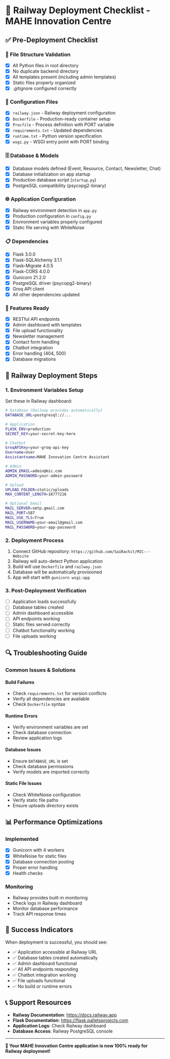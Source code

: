 # 🚀 Railway Deployment Checklist - MAHE Innovation Centre

## ✅ Pre-Deployment Checklist

### 📁 **File Structure Validation**
- [x] All Python files in root directory
- [x] No duplicate backend directory
- [x] All templates present (including admin templates)
- [x] Static files properly organized
- [x] .gitignore configured correctly

### 🔧 **Configuration Files**
- [x] `railway.json` - Railway deployment configuration
- [x] `Dockerfile` - Production-ready container setup
- [x] `Procfile` - Process definition with PORT variable
- [x] `requirements.txt` - Updated dependencies
- [x] `runtime.txt` - Python version specification
- [x] `wsgi.py` - WSGI entry point with PORT binding

### 🗄️ **Database & Models**
- [x] Database models defined (Event, Resource, Contact, Newsletter, Chat)
- [x] Database initialization on app startup
- [x] Production database script (`startup.py`)
- [x] PostgreSQL compatibility (psycopg2-binary)

### 🌐 **Application Configuration**
- [x] Railway environment detection in `app.py`
- [x] Production configuration in `config.py`
- [x] Environment variables properly configured
- [x] Static file serving with WhiteNoise

### 📋 **Dependencies**
- [x] Flask 3.0.0
- [x] Flask-SQLAlchemy 3.1.1
- [x] Flask-Migrate 4.0.5
- [x] Flask-CORS 4.0.0
- [x] Gunicorn 21.2.0
- [x] PostgreSQL driver (psycopg2-binary)
- [x] Groq API client
- [x] All other dependencies updated

### 🎯 **Features Ready**
- [x] RESTful API endpoints
- [x] Admin dashboard with templates
- [x] File upload functionality
- [x] Newsletter management
- [x] Contact form handling
- [x] Chatbot integration
- [x] Error handling (404, 500)
- [x] Database migrations

## 🚀 **Railway Deployment Steps**

### 1. **Environment Variables Setup**
Set these in Railway dashboard:
```bash
# Database (Railway provides automatically)
DATABASE_URL=postgresql://...

# Application
FLASK_ENV=production
SECRET_KEY=your-secret-key-here

# Chatbot
GroqAPIKey=your-groq-api-key
Username=User
Assistantname=MAHE Innovation Centre Assistant

# Admin
ADMIN_EMAIL=admin@mic.com
ADMIN_PASSWORD=your-admin-password

# Upload
UPLOAD_FOLDER=static/uploads
MAX_CONTENT_LENGTH=16777216

# Optional Email
MAIL_SERVER=smtp.gmail.com
MAIL_PORT=587
MAIL_USE_TLS=True
MAIL_USERNAME=your-email@gmail.com
MAIL_PASSWORD=your-app-password
```

### 2. **Deployment Process**
1. Connect GitHub repository: `https://github.com/SaiRachit/MIC---Website`
2. Railway will auto-detect Python application
3. Build will use `Dockerfile` and `railway.json`
4. Database will be automatically provisioned
5. App will start with `gunicorn wsgi:app`

### 3. **Post-Deployment Verification**
- [ ] Application loads successfully
- [ ] Database tables created
- [ ] Admin dashboard accessible
- [ ] API endpoints working
- [ ] Static files served correctly
- [ ] Chatbot functionality working
- [ ] File uploads working

## 🔍 **Troubleshooting Guide**

### **Common Issues & Solutions**

#### **Build Failures**
- Check `requirements.txt` for version conflicts
- Verify all dependencies are available
- Check `Dockerfile` syntax

#### **Runtime Errors**
- Verify environment variables are set
- Check database connection
- Review application logs

#### **Database Issues**
- Ensure `DATABASE_URL` is set
- Check database permissions
- Verify models are imported correctly

#### **Static File Issues**
- Check WhiteNoise configuration
- Verify static file paths
- Ensure uploads directory exists

## 📊 **Performance Optimizations**

### **Implemented**
- [x] Gunicorn with 4 workers
- [x] WhiteNoise for static files
- [x] Database connection pooling
- [x] Proper error handling
- [x] Health checks

### **Monitoring**
- Railway provides built-in monitoring
- Check logs in Railway dashboard
- Monitor database performance
- Track API response times

## 🎉 **Success Indicators**

When deployment is successful, you should see:
- ✅ Application accessible at Railway URL
- ✅ Database tables created automatically
- ✅ Admin dashboard functional
- ✅ All API endpoints responding
- ✅ Chatbot integration working
- ✅ File uploads functional
- ✅ No build or runtime errors

## 📞 **Support Resources**

- **Railway Documentation**: https://docs.railway.app
- **Flask Documentation**: https://flask.palletsprojects.com
- **Application Logs**: Check Railway dashboard
- **Database Access**: Railway PostgreSQL console

---

**🚀 Your MAHE Innovation Centre application is now 100% ready for Railway deployment!**
